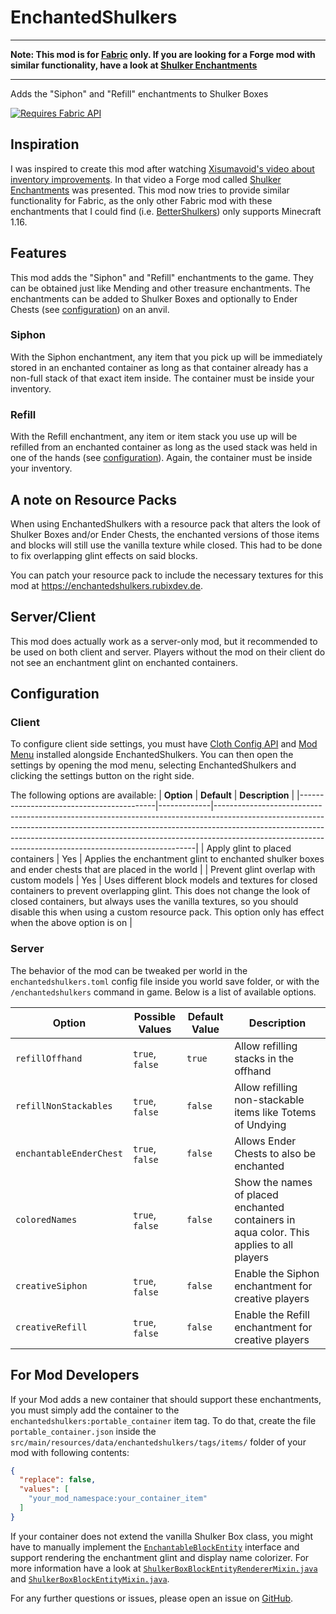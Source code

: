 # EnchantedShulkers

---

**Note: This mod is for [Fabric](https://fabricmc.net/) only. If you are looking for a Forge mod with similar functionality, have a look at [Shulker Enchantments](https://modrinth.com/mod/shulker-enchantments)**

---

Adds the "Siphon" and "Refill" enchantments to Shulker Boxes

[![Requires Fabric API](https://raw.githubusercontent.com/RubixDev/Rug/1.17/fabric-api.png)](https://modrinth.com/mod/fabric-api)

## Inspiration
I was inspired to create this mod after watching [Xisumavoid's video about inventory improvements](https://www.youtube.com/watch?v=zJtJ90Vl03M&t=491s).
In that video a Forge mod called [Shulker Enchantments](https://modrinth.com/mod/shulker-enchantments) was presented.
This mod now tries to provide similar functionality for Fabric, as the only other Fabric mod with these enchantments that I could find (i.e. [BetterShulkers](https://www.curseforge.com/minecraft/mc-mods/fabric-bettershulkers)) only supports Minecraft 1.16.

## Features
This mod adds the "Siphon" and "Refill" enchantments to the game. They can be obtained just like Mending and other treasure enchantments.
The enchantments can be added to Shulker Boxes and optionally to Ender Chests (see [configuration](#configuration)) on an anvil.

### Siphon
With the Siphon enchantment, any item that you pick up will be immediately stored in an enchanted container as long as that container already has a non-full stack of that exact item inside.
The container must be inside your inventory.

### Refill
With the Refill enchantment, any item or item stack you use up will be refilled from an enchanted container as long as the used stack was held in one of the hands (see [configuration](#configuration)).
Again, the container must be inside your inventory.

## A note on Resource Packs
When using EnchantedShulkers with a resource pack that alters the look of Shulker Boxes and/or Ender Chests, the enchanted versions of those items and blocks will still use the vanilla texture while closed.
This had to be done to fix overlapping glint effects on said blocks.

You can patch your resource pack to include the necessary textures for this mod at https://enchantedshulkers.rubixdev.de.

## Server/Client
This mod does actually work as a server-only mod, but it recommended to be used on both client and server.
Players without the mod on their client do not see an enchantment glint on enchanted containers.

## Configuration
### Client
To configure client side settings, you must have [Cloth Config API](https://modrinth.com/mod/cloth-config) and [Mod Menu](https://modrinth.com/mod/modmenu) installed alongside EnchantedShulkers.
You can then open the settings by opening the mod menu, selecting EnchantedShulkers and clicking the settings button on the right side.

The following options are available:
| **Option**                               | **Default** | **Description**                                                                                                                                                                                                                                                                                                   |
|------------------------------------------|-------------|-------------------------------------------------------------------------------------------------------------------------------------------------------------------------------------------------------------------------------------------------------------------------------------------------------------------|
| Apply glint to placed containers         | Yes         | Applies the enchantment glint to enchanted shulker boxes and ender chests that are placed in the world                                                                                                                                                                                                            |
| Prevent glint overlap with custom models | Yes         | Uses different block models and textures for closed containers to prevent overlapping glint. This does not change the look of closed containers, but always uses the vanilla textures, so you should disable this when using a custom resource pack. This option only has effect when the above option is on |

### Server
The behavior of the mod can be tweaked per world in the `enchantedshulkers.toml` config file inside you world save folder, or with the `/enchantedshulkers` command in game. Below is a list of available options.

| **Option**              | **Possible Values** | **Default Value** | **Description**                                                                          |
|-------------------------|---------------------|-------------------|------------------------------------------------------------------------------------------|
| `refillOffhand`         | `true`, `false`     | `true`            | Allow refilling stacks in the offhand                                                    |
| `refillNonStackables`   | `true`, `false`     | `false`           | Allow refilling non-stackable items like Totems of Undying                               |
| `enchantableEnderChest` | `true`, `false`     | `false`           | Allows Ender Chests to also be enchanted                                                 |
| `coloredNames`          | `true`, `false`     | `false`           | Show the names of placed enchanted containers in aqua color. This applies to all players |
| `creativeSiphon`        | `true`, `false`     | `false`           | Enable the Siphon enchantment for creative players                                       |
| `creativeRefill`        | `true`, `false`     | `false`           | Enable the Refill enchantment for creative players                                       |

## For Mod Developers
If your Mod adds a new container that should support these enchantments, you must simply add the container to the `enchantedshulkers:portable_container` item tag.
To do that, create the file `portable_container.json` inside the `src/main/resources/data/enchantedshulkers/tags/items/` folder of your mod with following contents:

```json
{
  "replace": false,
  "values": [
    "your_mod_namespace:your_container_item"
  ]
}
```

If your container does not extend the vanilla Shulker Box class, you might have to manually implement the [`EnchantableBlockEntity`](https://github.com/RubixDev/EnchantedShulkers/blob/1.19/src/main/java/de/rubixdev/enchantedshulkers/EnchantableBlockEntity.java) interface and support rendering the enchantment glint and display name colorizer.
For more information have a look at [`ShulkerBoxBlockEntityRendererMixin.java`](https://github.com/RubixDev/EnchantedShulkers/blob/1.19/src/main/java/de/rubixdev/enchantedshulkers/mixin/client/ShulkerBoxBlockEntityRendererMixin.java) and [`ShulkerBoxBlockEntityMixin.java`](https://github.com/RubixDev/EnchantedShulkers/blob/1.19/src/main/java/de/rubixdev/enchantedshulkers/mixin/ShulkerBoxBlockEntityMixin.java).

For any further questions or issues, please open an issue on [GitHub](https://github.com/RubixDev/EnchantedShulkers/issues/new).

